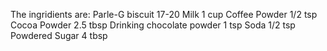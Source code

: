 The ingridients are:
Parle-G biscuit                     17-20
Milk                                1 cup
Coffee Powder                       1/2 tsp
Cocoa Powder                        2.5 tbsp
Drinking chocolate powder           1 tsp
Soda                                1/2 tsp
Powdered Sugar                      4 tbsp